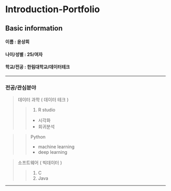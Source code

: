 # Introduction-Portfolio

## Basic information
#### 이름 : 윤상희
#### 나이/성별 : 25/여자
#### 학교/전공 : 한림대학교/데이터테크
****  
### 전공/관심분야
> 데이터 과학 ( 데이터 테크 )
>>1. R studio
>>* 시각화
>>* 회귀분석

>> Python
>>* machine learning
>>* deep learning

> 소프트웨어 ( 빅데이터 )
>>1. C
>>2. Java
****  

